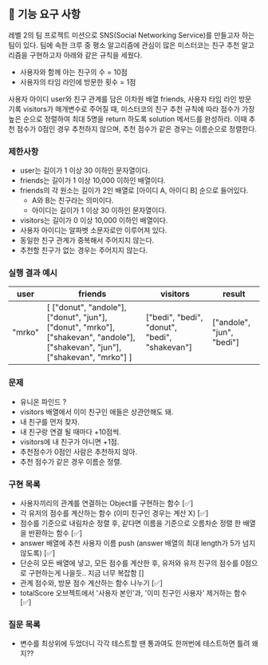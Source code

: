 ## 🚀 기능 요구 사항

레벨 2의 팀 프로젝트 미션으로 SNS(Social Networking Service)를 만들고자 하는 팀이 있다. 팀에 속한 크루 중 평소 알고리즘에 관심이 많은 미스터코는 친구 추천 알고리즘을 구현하고자 아래와 같은 규칙을 세웠다.

- 사용자와 함께 아는 친구의 수 = 10점
- 사용자의 타임 라인에 방문한 횟수 = 1점

사용자 아이디 user와 친구 관계를 담은 이차원 배열 friends, 사용자 타임 라인 방문 기록 visitors가 매개변수로 주어질 때, 미스터코의 친구 추천 규칙에 따라 점수가 가장 높은 순으로 정렬하여 최대 5명을 return 하도록 solution 메서드를 완성하라. 이때 추천 점수가 0점인 경우 추천하지 않으며, 추천 점수가 같은 경우는 이름순으로 정렬한다.

### 제한사항

- user는 길이가 1 이상 30 이하인 문자열이다.
- friends는 길이가 1 이상 10,000 이하인 배열이다.
- friends의 각 원소는 길이가 2인 배열로 [아이디 A, 아이디 B] 순으로 들어있다.
  - A와 B는 친구라는 의미이다.
  - 아이디는 길이가 1 이상 30 이하인 문자열이다.
- visitors는 길이가 0 이상 10,000 이하인 배열이다.
- 사용자 아이디는 알파벳 소문자로만 이루어져 있다.
- 동일한 친구 관계가 중복해서 주어지지 않는다.
- 추천할 친구가 없는 경우는 주어지지 않는다.

### 실행 결과 예시

| user   | friends                                                                                                                         | visitors                                      | result                    |
| ------ | ------------------------------------------------------------------------------------------------------------------------------- | --------------------------------------------- | ------------------------- |
| "mrko" | [ ["donut", "andole"], ["donut", "jun"], ["donut", "mrko"], ["shakevan", "andole"], ["shakevan", "jun"], ["shakevan", "mrko"] ] | ["bedi", "bedi", "donut", "bedi", "shakevan"] | ["andole", "jun", "bedi"] |

### 문제

- 유니온 파인드 ?
- visitors 배열에서 이미 친구인 애들은 상관안해도 돼.
- 내 친구를 먼저 찾자.
- 내 친구랑 연결 될 때마다 +10점씩.
- visitors에 내 친구가 아니면 +1점.
- 추천점수가 0점인 사람은 추천하지 않아.
- 추천 점수가 같은 경우 이름순 정렬.

### 구현 목록

- 사용자끼리의 관계를 연결하는 Object를 구현하는 함수 [✅]
- 각 유저의 점수를 계산하는 함수 (이미 친구인 경우는 계산 X) [✅]
- 점수를 기준으로 내림차순 정렬 후, 같다면 이름을 기준으로 오름차순 정렬 한 배열을 반환하는 함수 [✅]
- answer 배열에 추천 사용자 이름 push (answer 배열의 최대 length가 5가 넘지 않도록) [✅]
- 단순히 모든 배열에 넣고, 모든 점수를 계산한 후, 유저와 유저 친구의 점수를 0점으로 구현하는게 나을듯.. 지금 너무 복잡함 []
- 관계 점수와, 방문 점수 계산하는 함수 나누기 [✅]
- totalScore 오브젝트에서 '사용자 본인'과, '이미 친구인 사용자' 제거하는 함수 [✅]

### 질문 목록

- 변수를 최상위에 두었더니 각각 테스트할 땐 통과여도 한꺼번에 테스트하면 틀려 왜지??
